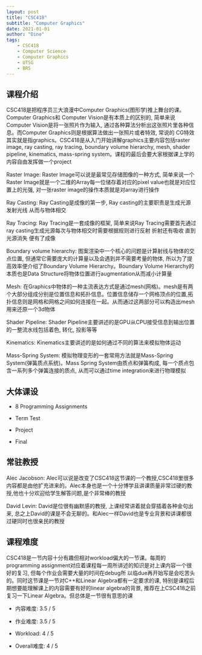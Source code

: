 ```yaml
---
layout: post
title: "CSC418"
subtitle: "Computer Graphics"
date: 2021-01-01
author: "Dino"
tags:
    - CSC418
    - Computer Science
    - Computer Graphics
    - UTSG
    - BR5
---
```

## 课程介绍
CSC418是把程序员三大浪漫中Computer Graphics(图形学)推上舞台的课。Computer Graphics和
Computer Vision是有本质上的区别的, 简单来说Computer Vision是将一张照片作为输入, 通过各种算法分析出这张照片里各种信息。而Computer Graphics则是根据算法做出一张照片或者特效, 常说的
CG特效其实就是指graphics。CSC418是从入门开始讲解graphics主要内容包括raster image, ray casting, ray tracing, boundary volume hierarchy, mesh, shader pipeline, kinematics, mass-spring system。课程的最后会要大家根据课上学的内容自由发挥做一个project

Raster Image: Raster Image可以说是最常见存储图像的一种方式, 简单来说一个Raster Image就是一个二维的Array每一位储存着对应的pixel value也就是对应位置上的光强, 对一张raster image的操作本质就是对array进行操作

Ray Casting: Ray Casting是成像的第一步, Ray casting的主要职责是生成光源 发射光线 从而与物体相交

Ray Tracing: Ray Tracing是一套成像的框架, 简单来说Ray Tracing需要首先通过ray casting生成光源每次与物体相交时需要根据规则进行反射 折射还有吸收 直到光源消失 便有了成像

Boundary volume hierarchy: 图案渲染中一个核心的问题是计算射线与物体的交点位置, 但通常它需要庞大的计算量以及会遇到并不需要考量的物体, 所以为了提高效率便介绍了Boundary Volume Hierarchy。Boundary Volume Hierarchy的本质也是Data Structure将物体位置进行augmentation从而减小计算量

Mesh: 在Graphics中物体的一种主流表达方式是通过mesh(网格)。mesh是有两个大部分组成分别是位置信息和拓扑信息。位置信息储存一个网格顶点的位置,拓扑信息则是网格和网格之间如何连接在一起。从而通过这两部分可以构造出mesh用来还原一个3d物体

Shader Pipeline: Shader Pipeline主要讲述的是GPU从CPU接受信息到输出位置的一整流水线包括着色, 转化, 投影等等

Kinematics: Kinematics主要讲述的是如何通过不同的算法来模拟物体运动

Mass-Spring System: 模拟物理变形的一套常用方法就是Mass-Spring System(弹簧质点系统)。Mass Spring System由质点和弹簧构成, 每一个质点包含一系列多个弹簧连接的质点, 从而可以通过time integration来进行物理模拟

## 大体课设
- 8 Programming Assignments

- Term Test

- Project

- Final

## 常驻教授
Alec Jacobson: Alec可以说是改变了CSC418这节课的一个教授,CSC418里很多内容都是由他扩充进来的。Alec本身也是一个十分博学且讲课质量非常过硬的教授,他也十分欢迎给学生解答问题,是个非常棒的教授

David Levin: David是位很有幽默感的教授, 上课经常讲着就会穿插着各种金句出来, 总之上David的课是不会无聊的。和Alec一样David也是专业背景和讲课都很过硬同时也很亲民的教授

## 课程难度
CSC418是一节内容十分有趣但相对workload偏大的一节课。每周的programming assignment对应着课程每一周所讲述的知识是对上课内容一个很好的复习, 但每个作业会需要大量的时间在debug所
以临due再开始写是会吃苦头的。同时这节课是一节对C++和Linear Algebra都有一定要求的课, 特别是课程后期想要能理解课上的内容需要有好的linear algebra的背景, 推荐在上CSC418之前复习一下Linear Algebra。但总体是一节很有意思的课

- 内容难度: 3.5 / 5

- 作业难度: 3.5 / 5

- Workload: 4 / 5

- Overall难度: 4 / 5
